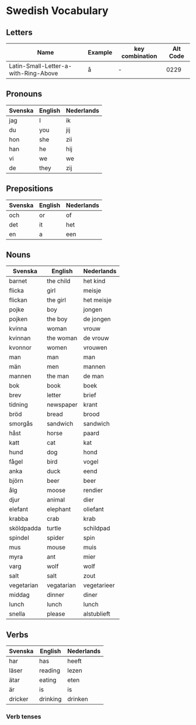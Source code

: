 # Swedish Vocabulary

## Letters

| Name | Example | key combination | Alt Code |
| --- | --- | --- | --- |
| Latin-Small-Letter-a-with-Ring-Above | å | - | 0229 |

## Pronouns

| Svenska | English | Nederlands |
| ------- | ------- | ----- |
| jag | I | ik |
| du | you | jij |
| hon | she | zii  |
| han | he | hij |
| vi | we | we |
| de | they | zij |

## Prepositions

| Svenska | English | Nederlands |
| ------- | ------- | ----- |
| och | or | of |
| det | it | het |
| en | a | een |

## Nouns

| Svenska | English | Nederlands |
| ------- | ------- | ----- |
| barnet | the child | het kind |
| flicka | girl | meisje |
| flickan | the girl | het meisje |
| pojke | boy | jongen |
| pojken | the boy | de jongen |
| kvinna | woman | vrouw | 
| kvinnan | the woman | de vrouw |
| kvonnor | women | vrouwen |
| man | man | man |
| män | men | mannen |
| mannen | the man | de man |
| bok | book | boek |
| brev | letter | brief |
| tidning | newspaper | krant |
| bröd | bread | brood |
| smorgås | sandwich | sandwich|
| håst | horse | paard |
| katt | cat | kat |
| hund | dog | hond |
| fågel | bird | vogel |
| anka | duck | eend |
| björn | beer | beer |
| ålg | moose | rendier |
| djur | animal | dier |
| elefant | elephant | oliefant |
| krabba | crab | krab |
| sköldpadda | turtle | schildpad |
| spindel | spider | spin |
| mus | mouse | muis |
| myra | ant | mier |
| varg | wolf | wolf |
| salt | salt | zout |
| vegetarian | vegatarian | vegetarieer |
| middag | dinner | diner |
| lunch | lunch | lunch |
| snella | please | alstublieft |

## Verbs

| Svenska | English | Nederlands |
| ------- | ------- | ----- |
| har | has | heeft |
| läser | reading | lezen |
| ätar | eating | eten |
| är | is | is |
| dricker | drinking | drinken |

### Verb tenses
